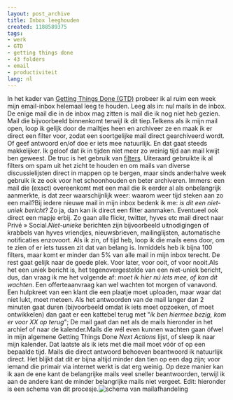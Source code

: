 ```yaml
---
layout: post_archive
title: Inbox leeghouden
created: 1188589375
tags:
- werk
- GTD
- getting things done
- 43 folders
- email
- productiviteit
lang: nl
---
```

In het kader van [Getting Things Done (GTD)](http://bler.webschuur.com/getting_things_done) probeer ik al ruim een week mijn email-inbox helemaal leeg te houden. Leeg als in: nul mails in de inbox. De enige mail die in de inbox mag zitten is mail die ik nog niet heb gezien. Mail die bijvoorbeeld binnenkomt terwijl ik dit tiep.Telkens als ik mijn mail open, loop ik gelijk door de mailtjes heen en archiveer ze en maak ik er direct een filter voor, zodat een soortgelijke mail direct gearchiveerd wordt. Of geef antwoord en/of doe er iets mee natuurlijk. En dat gaat steeds makkelijker. Ik geloof dat ik in tijden niet meer zo weinig tijd aan mail kwijt ben geweest. De truc is het gebruik van [filters](http://www.mozbrowser.nl/wiki/index.php/Thunderbird_Berichtenfilters). Uiteraard gebruikte ik al filters om spam uit het zicht te houden en om mails van diverse discussielijsten direct in mappen op te bergen, maar sinds anderhalve week gebruik ik ze ook voor het schoonhouden en beter archiveren. Immers: een mail die (exact) overeenkomt met een mail die ik eerder al als onbelangrijk aanmerkte, is dat zeer waarschijnlijk weer: waarom weer tijd steken aan zo een mail?Bij iedere nieuwe mail in mijn inbox bedenk ik me: _is dit een niet-uniek bericht_? Zo ja, dan kan ik direct een filter aanmaken. Eventueel ook direct een mapje erbij. Zo gaan alle flickr, twitter, hyves etc mail direct naar Privé » Social._Niet-unieke_ berichten zijn bijvoorbeeld uitnodigingen of krabbels van hyves vriendjes, nieuwsbrieven, mailinglijsten, automatische notificaties enzovoort. Als ik zin, of tijd heb, loop ik die mails eens door, om te zien of er iets tussen zit dat van belang is. Inmiddels heb ik bijna 100 filters, maar komt er minder dan 5% van alle mail in mijn inbox terecht. De rest gaat gelijk naar de goede plek. Voor later, voor ooit, of voor nooit.Als het een uniek bericht is, het tegenovergestelde van een niet-uniek bericht, dus, dan vraag ik me het volgende af: _moet ik hier nú iets mee, of kan dit wachten_. Een offerteaanvraag kan wel wachten tot morgen of vanavond. Een hulpkreet van een klant die een plaatje moet uploaden, maar waar dat niet lukt, moet meteen. Als het antwoorden van de mail langer dan 2 minuten gaat duren (bijvoorbeeld omdat ik iets moet opzoeken, of moet ontwikkelen) dan gaat er een kattebel terug met "_ik ben hiermee bezig, kom er voor XX op terug_"; De mail gaat dan net als de mails hieronder in het archief of naar de kalender.Mails die wél even kunnen wachten gaan ófwel in mijn algemene Getting Things Done _Next Actions_ lijst, of sleep ik naar mijn kalender. Dat laatste als ik iets met die mail moet vóór of op een bepaalde tijd. Mails die direct antwoord behoeven beantwoord ik natuurlijk direct. Het blijkt dat dit er bijna altijd minder dan tien op een dag zijn; voor iemand die primair via internet werkt is dat erg weinig. Op deze manier kan ik aan de ene kant de belangrijke mails veel sneller beantwoorden, terwijl ik aan de andere kant de minder belangrijke mails niet vergeet. Edit: hieronder is een schema van dit procesje.![schema van mailafhandeling](http://bler.webschuur.com/sites/bler.webschuur.com/files/mail_proces.png)
